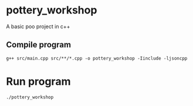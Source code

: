 # pottery_workshop
A basic poo project in c++

## Compile program
`g++ src/main.cpp src/**/*.cpp -o pottery_workshop -Iinclude -ljsoncpp`

# Run program
`./pottery_workshop`